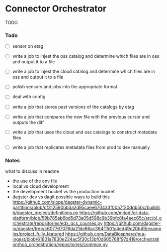 # Connector Orchestrator
TODO

### Todo
- [ ] sensor on etag
- [ ] write a job to injest the oss catalog and determine which files are in oss and output it to a file
- [ ] write a job to injest the cloud catalog and determine which files are in oss and output it to a file
- [ ] polish sensors and jobs into the appropriate format
- [ ] deal with config
- [ ] write a job that stores past versions of the catalogs by etag
- [ ] write a job that compares the new file with the previous cursor and outputs the diff
- [ ] write a job that uses the cloud and oss catalogs to construct metadata files
- [ ] write a job that replicates metadata files from prod to dev manually


### Notes
what to discuss in readme
- the use of the env file
- local vs cloud development
- the development bucket vs the production bucket
- dagster dev vs dagit
possible ways to build this
https://github.com/slopp/dagster-dynamic-partitions/blob/cf312590bb3a2d95caee670433f00a7f20ddb50c/build/lib/dagster_project/definitions.py
https://github.com/mitodl/ol-data-platform/blob/59b785ab6bd5d73a05d598c9b39bfc8fa4eec65c/src/ol_orchestrate/repositories/edx_gcs_courses.py
https://github.com/dagster-io/dagster/tree/c607767076da21de66ac364f1501c4ed49c20b49/examples/project_fully_featured
https://github.com/DataBiosphere/hca-ingest/blob/61601a7830e224ac5f30c13bf0d605768f97d418/orchestration/hca_orchestration/repositories/common.py